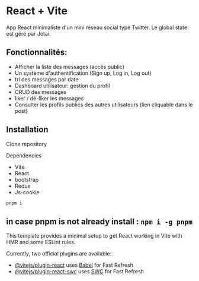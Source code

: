 # React + Vite

App React minimaliste d'un mini réseau social type Twitter. Le global state est géré par Jotai.

## Fonctionnalités:
- Afficher la liste des messages (accès public)
- Un système d'authentification (Sign up, Log in, Log out)
- tri des messages par date
- Dashboard utilisateur: gestion du profil
- CRUD des messages
- liker / dé-liker les messages
- Consulter les profils publics des autres utilisateurs (lien cliquable dans le post)

## Installation
Clone repository

Dependencies
- Vite
- React
- bootstrap
- Redux
- Js-cookie

```bash
pnpm i
```
in case pnpm is not already install : ``npm i -g pnpm``
---

This template provides a minimal setup to get React working in Vite with HMR and some ESLint rules.

Currently, two official plugins are available:

- [@vitejs/plugin-react](https://github.com/vitejs/vite-plugin-react/blob/main/packages/plugin-react/README.md) uses [Babel](https://babeljs.io/) for Fast Refresh
- [@vitejs/plugin-react-swc](https://github.com/vitejs/vite-plugin-react-swc) uses [SWC](https://swc.rs/) for Fast Refresh
